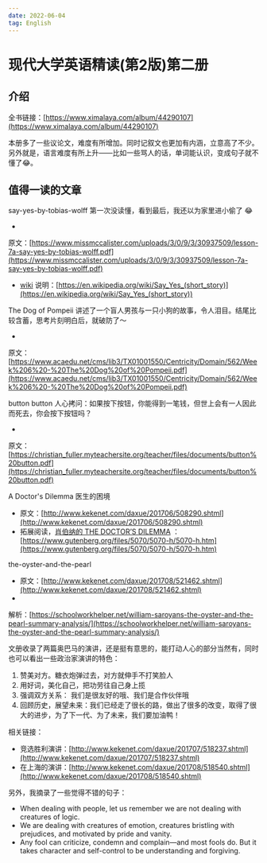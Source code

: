 ```yaml
---
date: 2022-06-04
tag: English
---
```

# 现代大学英语精读(第2版)第二册

## 介绍

全书链接：[https://www.ximalaya.com/album/44290107](https://www.ximalaya.com/album/44290107)

本册多了一些议论文，难度有所增加。同时记叙文也更加有内涵，立意高了不少。 另外就是，语言难度有所上升——比如一些骂人的话，单词能认识，变成句子就不懂了😂。

## 值得一读的文章

say-yes-by-tobias-wolff 第一次没读懂，看到最后，我还以为家里进小偷了 😂

-
原文：[https://www.missmccalister.com/uploads/3/0/9/3/30937509/lesson-7a-say-yes-by-tobias-wolff.pdf](https://www.missmccalister.com/uploads/3/0/9/3/30937509/lesson-7a-say-yes-by-tobias-wolff.pdf)
- [wiki](https://en.wikipedia.org/wiki/Say_Yes_(short_story))
  说明：[https://en.wikipedia.org/wiki/Say_Yes_(short_story)](https://en.wikipedia.org/wiki/Say_Yes_(short_story))

The Dog of Pompeii 讲述了一个盲人男孩与一只小狗的故事，令人泪目。结尾比较含蓄，思考片刻明白后，就破防了～

-
原文：[https://www.acaedu.net/cms/lib3/TX01001550/Centricity/Domain/562/Week%206%20-%20The%20Dog%20of%20Pompeii.pdf](https://www.acaedu.net/cms/lib3/TX01001550/Centricity/Domain/562/Week%206%20-%20The%20Dog%20of%20Pompeii.pdf)

button button 人心拷问：如果按下按钮，你能得到一笔钱，但世上会有一人因此而死去，你会按下按钮吗？

-
原文：[https://christian_fuller.myteachersite.org/teacher/files/documents/button%20button.pdf](https://christian_fuller.myteachersite.org/teacher/files/documents/button%20button.pdf)

A Doctor's Dilemma 医生的困境

- 原文：[http://www.kekenet.com/daxue/201706/508290.shtml](http://www.kekenet.com/daxue/201706/508290.shtml)
- 拓展阅读，[肖伯纳的 THE DOCTOR’S DILEMMA](https://www.gutenberg.org/files/5070/5070-h/5070-h.htm)
  ：[https://www.gutenberg.org/files/5070/5070-h/5070-h.htm](https://www.gutenberg.org/files/5070/5070-h/5070-h.htm)

the-oyster-and-the-pearl

- 原文：[http://www.kekenet.com/daxue/201708/521462.shtml](http://www.kekenet.com/daxue/201708/521462.shtml)
-
解析：[https://schoolworkhelper.net/william-saroyans-the-oyster-and-the-pearl-summary-analysis/](https://schoolworkhelper.net/william-saroyans-the-oyster-and-the-pearl-summary-analysis/)

文册收录了两篇奥巴马的演讲，还是挺有意思的，能打动人心的部分当然有，同时也可以看出一些政治家演讲的特色：

1. 赞美对方。糖衣炮弹过去，对方就伸手不打笑脸人
2. 用好词，美化自己，把功劳往自己身上揽
3. 强调双方关系： 我们是很友好的哦、我们是合作伙伴哦
4. 回顾历史，展望未来：我们已经走了很长的路，做出了很多的改变，取得了很大的进步，为了下一代、为了未来，我们要加油鸭！

相关链接：

- 竞选胜利演讲：[http://www.kekenet.com/daxue/201707/518237.shtml](http://www.kekenet.com/daxue/201707/518237.shtml)
- 在上海的演讲：[http://www.kekenet.com/daxue/201708/518540.shtml](http://www.kekenet.com/daxue/201708/518540.shtml)

另外，我摘录了一些觉得不错的句子：

- When dealing with people, let us remember we are not dealing with creatures of logic.
- We are dealing with creatures of emotion, creatures bristling with prejudices, and motivated by pride and vanity.
- Any fool can criticize, condemn and complain—and most fools do. But it takes character and self-control to be
  understanding and forgiving.
